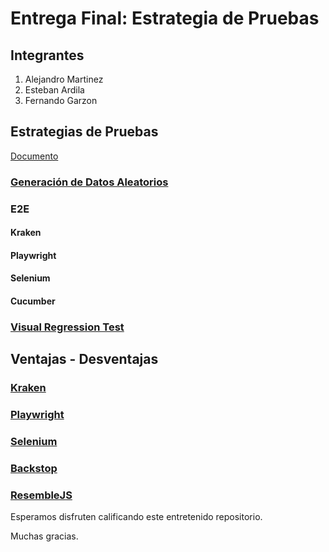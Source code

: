 # Entrega Final: Estrategia de Pruebas

## Integrantes

1. Alejandro Martinez
3. Esteban Ardila
2. Fernando Garzon

## Estrategias de Pruebas

[Documento](https://github.com/mamartinezp123/ghost/blob/master/Estrategia%20de%20Pruebas.pdf)

### [Generación de Datos Aleatorios](https://github.com/mamartinezp123/ghost/tree/ac4b3ad0324c906dc4a12e8affec081da80c5eaf/Generaci%C3%B3n%20de%20Datos%20-%20Playwright)

### E2E
#### Kraken

#### Playwright

#### Selenium

#### Cucumber


### [Visual Regression Test](https://github.com/mamartinezp123/ghost/tree/ea9d4f854e18a3abc11f3fbce5c366ca6a62fe7e/vrt)

## Ventajas - Desventajas
### [Kraken](https://github.com/mamartinezp123/ghost/wiki/Pruebas-E2E-con-Kraken)
### [Playwright](https://github.com/mamartinezp123/ghost/wiki/Playwright:-Pros-y-Contras)
### [Selenium](https://github.com/mamartinezp123/ghost/wiki/Pruebas-E2E-con-Selenium)
### [Backstop](https://github.com/mamartinezp123/ghost/wiki/Pruebas-de-regresi%C3%B3n-visual-con-Backstop)
### [ResembleJS](https://github.com/mamartinezp123/ghost/wiki/Pruebas-de-regresi%C3%B3n-visual-con-Resemble)



Esperamos disfruten calificando este entretenido repositorio.

Muchas gracias.
